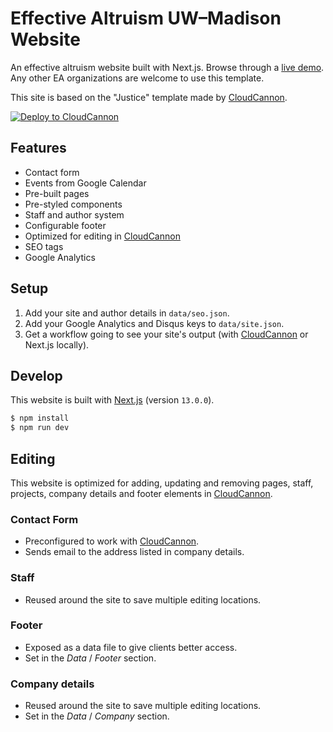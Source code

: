 # Effective Altruism UW&ndash;Madison Website

An effective altruism website built with Next.js. Browse through a
[live demo](https://excited-skunk.cloudvent.net/). Any other EA organizations are welcome to use this template.

This site is based on the "Justice" template made by [CloudCannon](https://cloudcannon.com/).

[![Deploy to CloudCannon](https://buttons.cloudcannon.com/deploy.svg)](https://app.cloudcannon.com/register#sites/connect/github/eauwmadison/eauw.org)

## Features

- Contact form
- Events from Google Calendar
- Pre-built pages
- Pre-styled components
- Staff and author system
- Configurable footer
- Optimized for editing in [CloudCannon](https://cloudcannon.com/)
- SEO tags
- Google Analytics

## Setup

1. Add your site and author details in `data/seo.json`.
2. Add your Google Analytics and Disqus keys to `data/site.json`.
3. Get a workflow going to see your site's output (with [CloudCannon](https://app.cloudcannon.com/)
   or Next.js locally).

## Develop

This website is built with [Next.js](https://nextjs.org/) (version `13.0.0`).

```bash
$ npm install
$ npm run dev
```

## Editing

This website is optimized for adding, updating and removing pages, staff, projects, company details
and footer elements in [CloudCannon](https://app.cloudcannon.com/).

### Contact Form

- Preconfigured to work with [CloudCannon](https://app.cloudcannon.com/).
- Sends email to the address listed in company details.

### Staff

- Reused around the site to save multiple editing locations.

### Footer

- Exposed as a data file to give clients better access.
- Set in the _Data_ / _Footer_ section.

### Company details

- Reused around the site to save multiple editing locations.
- Set in the _Data_ / _Company_ section.
